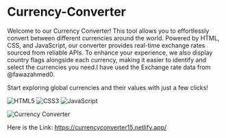 # Currency-Converter

Welcome to our Currency Converter! This tool allows you to effortlessly convert between different currencies around the world. Powered by HTML, CSS, and JavaScript, our converter provides real-time exchange rates sourced from reliable APIs. To enhance your experience, we also display country flags alongside each currency, making it easier to identify and select the currencies you need.I have used the Exchange rate data from @fawazahmed0.

Start exploring global currencies and their values with just a few clicks!

![HTML5](https://img.shields.io/badge/-HTML5-E34F26?style=flat&logo=html5&logoColor=white)
![CSS3](https://img.shields.io/badge/-CSS3-1572B6?style=flat&logo=css3&logoColor=white)
![JavaScript](https://img.shields.io/badge/-JavaScript-F7DF1E?style=flat&logo=javascript&logoColor=black)


![Currency Converter](https://github.com/Vaibhav15Rj/Currency-Converter/blob/main/Screenshot%202024-06-21%20122443.png)

Here is the Link: https://currencyconverter15.netlify.app/

